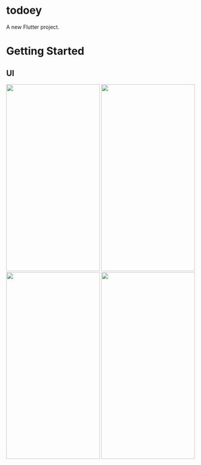 # todoey

A new Flutter project.

# Getting Started
## UI

<a href="url"><img src="https://user-images.githubusercontent.com/76595515/145365750-4b478a93-29fd-42e7-a86f-e0fa9e981508.png"  height="500" width="250" ></a>
<a href="url"><img src="https://user-images.githubusercontent.com/76595515/145365915-e78f0b32-9afa-49ed-b5f7-ce1412aa4620.png"  height="500" width="250" ></a>
<a href="url"><img src="https://user-images.githubusercontent.com/76595515/145365960-ab6d377f-b3ab-473e-a46f-ea396f741191.png"  height="500" width="250" ></a>
<a href="url"><img src="https://user-images.githubusercontent.com/76595515/145366015-acea67d3-8df5-4753-95cc-df90abc0a65e.png"  height="500" width="250" ></a>
